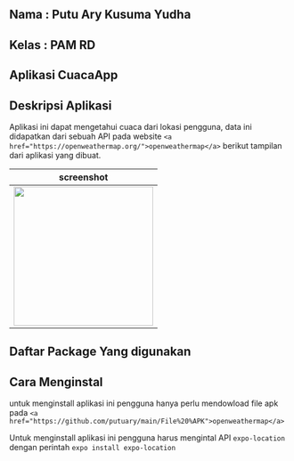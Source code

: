 ## Nama  : Putu Ary Kusuma Yudha
## Kelas : PAM RD
## Aplikasi CuacaApp

## Deskripsi Aplikasi
Aplikasi ini dapat mengetahui cuaca dari lokasi pengguna, data ini didapatkan dari sebuah API pada website `<a href="https://openweathermap.org/">openweathermap</a>`
berikut tampilan dari aplikasi yang dibuat.

| screenshot    |
|------------|
| <img src="https://github.com/putuary/main/screenshot/Screenshot_2022-04-19-17-42-43-841_com.ary.CuacaApp.png" width="250">

## Daftar Package Yang digunakan

## Cara Menginstal
untuk menginstall aplikasi ini pengguna hanya perlu mendowload file apk pada `<a href="https://github.com/putuary/main/File%20%APK">openweathermap</a>`

Untuk menginstall aplikasi ini pengguna harus mengintal API `expo-location` dengan perintah `expo install expo-location`
